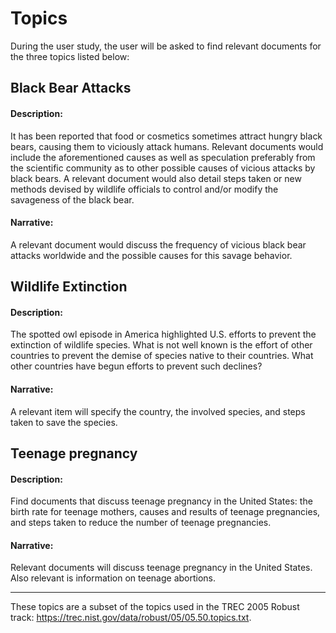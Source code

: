 <h1>Topics</h1>

During the user study, the user will be asked to find relevant documents for the three topics listed below:

<h2> Black Bear Attacks </h2>

<h4> Description: </h4>
It has been reported that food or cosmetics
sometimes attract hungry black bears, causing
them to viciously attack humans.  Relevant
documents would include the aforementioned
causes as well as speculation preferably from
the scientific community as to other possible
causes of vicious attacks by black bears.  A
relevant document would also detail steps
taken or new methods devised by wildlife
officials to control and/or modify the
savageness of the black bear.

<h4> Narrative: </h4>
A relevant document would discuss the frequency
of vicious black bear attacks worldwide and the
possible causes for this savage behavior.

<h2> Wildlife Extinction </h2>

<h4> Description: </h4>
The spotted owl episode in America highlighted U.S. efforts
to prevent the extinction of wildlife species.  What is not
well known is the effort of other countries to prevent the
demise of species native to their countries.  What other
countries have begun efforts to prevent such declines?

<h4> Narrative: </h4>
A relevant item will specify the country, the involved
species, and steps taken to save the species.

<h2> Teenage pregnancy </h2>

<h4> Description: </h4>
Find documents that discuss teenage pregnancy in the United States:
the birth rate for teenage mothers, causes and results of
teenage pregnancies, and steps taken to reduce the number of
teenage pregnancies.

<h4> Narrative: </h4>
Relevant documents will discuss teenage pregnancy in the United States.
Also relevant is information on teenage abortions.

---
These topics are a subset of the topics used in the TREC 2005 Robust track: https://trec.nist.gov/data/robust/05/05.50.topics.txt.
